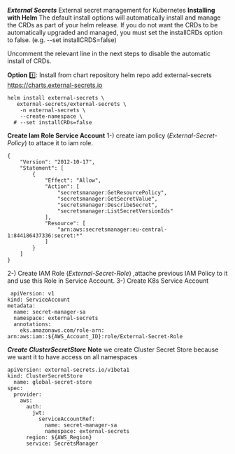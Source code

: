 ***External Secrets***
External secret management for Kubernetes
****Installing with Helm****
The default install options will automatically install and manage the CRDs as part of your helm release. If you do not want the CRDs to be automatically upgraded and managed, you must set the installCRDs option to false. (e.g. --set installCRDS=false)

Uncomment the relevant line in the next steps to disable the automatic install of CRDs.

**Option** 1️⃣: Install from chart repository
helm repo add external-secrets https://charts.external-secrets.io
```shell
helm install external-secrets \
   external-secrets/external-secrets \
    -n external-secrets \
    --create-namespace \
  # --set installCRDs=false
```

**Create Iam Role Service Account**
1-) create iam policy (*External-Secret-Policy*) to attace it to iam role.
    
```shell
{
    "Version": "2012-10-17",
    "Statement": [
        {
            "Effect": "Allow",
            "Action": [
                "secretsmanager:GetResourcePolicy",
                "secretsmanager:GetSecretValue",
                "secretsmanager:DescribeSecret",
                "secretsmanager:ListSecretVersionIds"
            ],
            "Resource": [
                "arn:aws:secretsmanager:eu-central-1:844186437336:secret:*"
            ]
        }
    ]
}
```
2-) Create IAM Role (*External-Secret-Role*) ,attache previous IAM Policy to it and use this Role in Service Account.
3-) Create K8s Service Account 
```shell
 apiVersion: v1
kind: ServiceAccount
metadata:
  name: secret-manager-sa
  namespace: external-secrets
  annotations:
    eks.amazonaws.com/role-arn: arn:aws:iam::${AWS_Account_ID}:role/External-Secret-Role
```


***Create ClusterSecretStore***
   **Note** we create Cluster Secret Store because we want it to have access on all namespaces

```shell
apiVersion: external-secrets.io/v1beta1
kind: ClusterSecretStore
  name: global-secret-store
spec:
  provider:
    aws:
      auth:
        jwt:
          serviceAccountRef:
            name: secret-manager-sa
            namespace: external-secrets
      region: ${AWS_Region}
      service: SecretsManager
```
